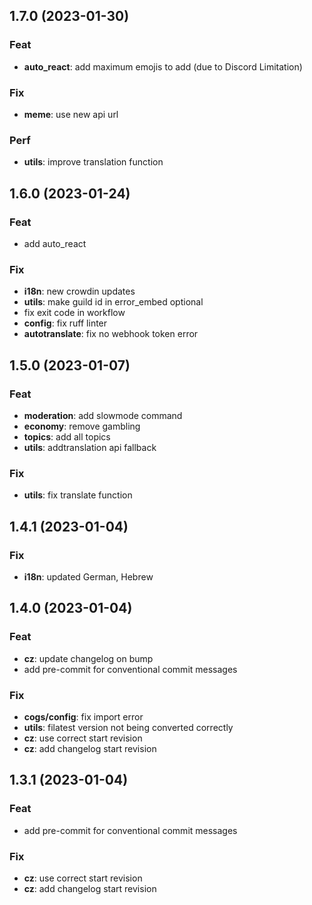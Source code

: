 ## 1.7.0 (2023-01-30)

### Feat

- **auto_react**: add maximum emojis to add (due to Discord Limitation)

### Fix

- **meme**: use new api url

### Perf

- **utils**: improve translation function

## 1.6.0 (2023-01-24)

### Feat

- add auto_react

### Fix

- **i18n**: new crowdin updates
- **utils**: make guild id in error_embed optional
- fix exit code in workflow
- **config**: fix ruff linter
- **autotranslate**: fix no webhook token error

## 1.5.0 (2023-01-07)

### Feat

- **moderation**: add slowmode command
- **economy**: remove gambling
- **topics**: add all topics
- **utils**: addtranslation api fallback

### Fix

- **utils**: fix translate function

## 1.4.1 (2023-01-04)

### Fix

- **i18n**: updated German, Hebrew

## 1.4.0 (2023-01-04)

### Feat

- **cz**: update changelog on bump
- add pre-commit for conventional commit messages

### Fix

- **cogs/config**: fix import error
- **utils**: filatest version not being converted correctly
- **cz**: use correct start revision
- **cz**: add changelog start revision

## 1.3.1 (2023-01-04)

### Feat

- add pre-commit for conventional commit messages

### Fix

- **cz**: use correct start revision
- **cz**: add changelog start revision

